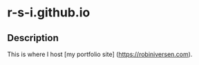 # r-s-i.github.io

## Description

This is where I host [my portfolio site] (https://robiniversen.com).
